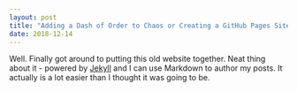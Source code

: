 ```yaml
---
layout: post
title: "Adding a Dash of Order to Chaos or Creating a GitHub Pages Site."
date: 2018-12-14
---
```


Well. Finally got around to putting this old website together. Neat thing about it - powered by [Jekyll](http://jekyllrb.com) and I can use Markdown to author my posts. It actually is a lot easier than I thought it was going to be.
